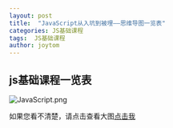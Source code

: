 ```yaml
---
layout: post
title:  "JavaScript从入坑到被埋——思维导图一览表"
categories: JS基础课程
tags:  JS基础课程
author: joytom
---
```


## js基础课程一览表

![JavaScript.png](https://upload-images.jianshu.io/upload_images/13570975-96ba7191f232f6c7.png?imageMogr2/auto-orient/strip%7CimageView2/2/w/1240)

如果您看不清楚，请点击查看大图[点击我](http://mydemo.wangchuangcode.cn/javascript/image/siweidaotu/JavaScript.png)